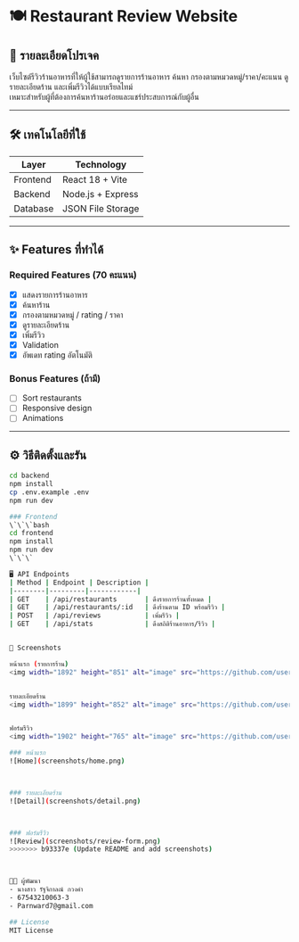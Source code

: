 # 🍽️ Restaurant Review Website


## 📖 รายละเอียดโปรเจค
เว็บไซต์รีวิวร้านอาหารที่ให้ผู้ใช้สามารถดูรายการร้านอาหาร ค้นหา กรองตามหมวดหมู่/ราคา/คะแนน ดูรายละเอียดร้าน และเพิ่มรีวิวได้แบบเรียลไทม์  
เหมาะสำหรับผู้ที่ต้องการค้นหาร้านอร่อยและแชร์ประสบการณ์กับผู้อื่น

---

## 🛠️ เทคโนโลยีที่ใช้
| Layer | Technology |
|-------|------------|
| Frontend | React 18 + Vite |
| Backend | Node.js + Express |
| Database | JSON File Storage |

---

## ✨ Features ที่ทำได้

### Required Features (70 คะแนน)
- [x] แสดงรายการร้านอาหาร
- [x] ค้นหาร้าน
- [x] กรองตามหมวดหมู่ / rating / ราคา
- [x] ดูรายละเอียดร้าน
- [x] เพิ่มรีวิว
- [x] Validation
- [x] อัพเดท rating อัตโนมัติ

### Bonus Features (ถ้ามี)
- [ ] Sort restaurants
- [ ] Responsive design
- [ ] Animations

---

## ⚙️ วิธีติดตั้งและรัน

```bash
cd backend
npm install
cp .env.example .env
npm run dev

### Frontend
\`\`\`bash
cd frontend
npm install
npm run dev
\`\`\`

🖥️ API Endpoints
| Method | Endpoint | Description |
|--------|---------|------------|
| GET    | /api/restaurants       | ดึงรายการร้านทั้งหมด |
| GET    | /api/restaurants/:id   | ดึงร้านตาม ID พร้อมรีวิว |
| POST   | /api/reviews           | เพิ่มรีวิว |
| GET    | /api/stats             | ดึงสถิติร้านอาหาร/รีวิว |


📸 Screenshots

หน้าแรก (รายการร้าน)
<img width="1892" height="851" alt="image" src="https://github.com/user-attachments/assets/3c125278-6a2f-4a14-b954-e944dd0e0ed4" />


รายละเอียดร้าน
<img width="1899" height="852" alt="image" src="https://github.com/user-attachments/assets/cc7928ce-06d0-4257-a088-2f11a4238f6c" />


ฟอร์มรีวิว
<img width="1902" height="765" alt="image" src="https://github.com/user-attachments/assets/c5adb0d6-e1ce-47ef-ad71-a94aafcf0dcf" />

### หน้าแรก
![Home](screenshots/home.png)



### รายละเอียดร้าน
![Detail](screenshots/detail.png)



### ฟอร์มรีวิว
![Review](screenshots/review-form.png)
>>>>>>> b93337e (Update README and add screenshots)



👨‍💻 ผู้พัฒนา
- นางสาว รัฐจิกาลณ์ กวงคำ
- 67543210063-3
- Parnward7@gmail.com

## License
MIT License


